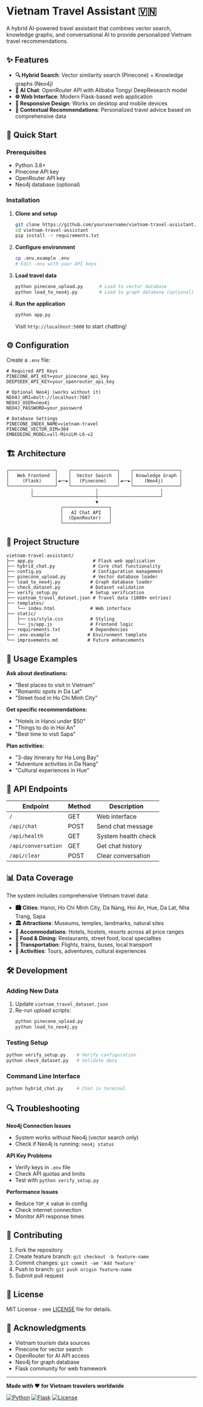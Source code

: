 # Vietnam Travel Assistant 🇻🇳

A hybrid AI-powered travel assistant that combines vector search, knowledge graphs, and conversational AI to provide personalized Vietnam travel recommendations.

## ✨ Features

- **🔍 Hybrid Search**: Vector similarity search (Pinecone) + Knowledge graphs (Neo4j)
- **🤖 AI Chat**: OpenRouter API with Alibaba Tongyi DeepResearch model
- **🌐 Web Interface**: Modern Flask-based web application
- **📱 Responsive Design**: Works on desktop and mobile devices
- **🎯 Contextual Recommendations**: Personalized travel advice based on comprehensive data

## 🚀 Quick Start

### Prerequisites
- Python 3.8+
- Pinecone API key
- OpenRouter API key
- Neo4j database (optional)

### Installation

1. **Clone and setup**
   ```bash
   git clone https://github.com/yourusername/vietnam-travel-assistant.git
   cd vietnam-travel-assistant
   pip install -r requirements.txt
   ```

2. **Configure environment**
   ```bash
   cp .env.example .env
   # Edit .env with your API keys
   ```

3. **Load travel data**
   ```bash
   python pinecone_upload.py      # Load to vector database
   python load_to_neo4j.py        # Load to graph database (optional)
   ```

4. **Run the application**
   ```bash
   python app.py
   ```
   Visit `http://localhost:5000` to start chatting!

## ⚙️ Configuration

Create a `.env` file:

```env
# Required API Keys
PINECONE_API_KEY=your_pinecone_api_key
DEEPSEEK_API_KEY=your_openrouter_api_key

# Optional Neo4j (works without it)
NEO4J_URI=bolt://localhost:7687
NEO4J_USER=neo4j
NEO4J_PASSWORD=your_password

# Database Settings
PINECONE_INDEX_NAME=vietnam-travel
PINECONE_VECTOR_DIM=384
EMBEDDING_MODEL=all-MiniLM-L6-v2
```

## 🏗️ Architecture

```
┌─────────────────┐    ┌─────────────────┐    ┌─────────────────┐
│   Web Frontend  │    │  Vector Search  │    │ Knowledge Graph │
│     (Flask)     │◄──►│   (Pinecone)    │◄──►│    (Neo4j)      │
└─────────────────┘    └─────────────────┘    └─────────────────┘
         │                       │                       │
         └───────────────────────┼───────────────────────┘
                                 ▼
                    ┌─────────────────┐
                    │   AI Chat API   │
                    │  (OpenRouter)   │
                    └─────────────────┘
```

## 📁 Project Structure

```
vietnam-travel-assistant/
├── app.py                      # Flask web application
├── hybrid_chat.py              # Core chat functionality  
├── config.py                   # Configuration management
├── pinecone_upload.py          # Vector database loader
├── load_to_neo4j.py           # Graph database loader
├── check_dataset.py           # Dataset validation
├── verify_setup.py            # Setup verification
├── vietnam_travel_dataset.json # Travel data (1000+ entries)
├── templates/
│   └── index.html             # Web interface
├── static/
│   ├── css/style.css          # Styling
│   └── js/app.js              # Frontend logic
├── requirements.txt           # Dependencies
├── .env.example              # Environment template
└── improvements.md           # Future enhancements
```

## 🎯 Usage Examples

**Ask about destinations:**
- "Best places to visit in Vietnam"
- "Romantic spots in Da Lat"
- "Street food in Ho Chi Minh City"

**Get specific recommendations:**
- "Hotels in Hanoi under $50"
- "Things to do in Hoi An"
- "Best time to visit Sapa"

**Plan activities:**
- "3-day itinerary for Ha Long Bay"
- "Adventure activities in Da Nang"
- "Cultural experiences in Hue"

## 🔧 API Endpoints

| Endpoint | Method | Description |
|----------|--------|-------------|
| `/` | GET | Web interface |
| `/api/chat` | POST | Send chat message |
| `/api/health` | GET | System health check |
| `/api/conversation` | GET | Get chat history |
| `/api/clear` | POST | Clear conversation |

## 📊 Data Coverage

The system includes comprehensive Vietnam travel data:

- **🏙️ Cities**: Hanoi, Ho Chi Minh City, Da Nang, Hoi An, Hue, Da Lat, Nha Trang, Sapa
- **🏛️ Attractions**: Museums, temples, landmarks, natural sites
- **🏨 Accommodations**: Hotels, hostels, resorts across all price ranges  
- **🍜 Food & Dining**: Restaurants, street food, local specialties
- **🚌 Transportation**: Flights, trains, buses, local transport
- **🎯 Activities**: Tours, adventures, cultural experiences

## 🛠️ Development

### Adding New Data
1. Update `vietnam_travel_dataset.json`
2. Re-run upload scripts:
   ```bash
   python pinecone_upload.py
   python load_to_neo4j.py
   ```

### Testing Setup
```bash
python verify_setup.py    # Verify configuration
python check_dataset.py   # Validate data
```

### Command Line Interface
```bash
python hybrid_chat.py     # Chat in terminal
```

## 🔍 Troubleshooting

**Neo4j Connection Issues**
- System works without Neo4j (vector search only)
- Check if Neo4j is running: `neo4j status`

**API Key Problems**
- Verify keys in `.env` file
- Check API quotas and limits
- Test with `python verify_setup.py`

**Performance Issues**
- Reduce `TOP_K` value in config
- Check internet connection
- Monitor API response times

## 🤝 Contributing

1. Fork the repository
2. Create feature branch: `git checkout -b feature-name`
3. Commit changes: `git commit -am 'Add feature'`
4. Push to branch: `git push origin feature-name`
5. Submit pull request

## 📝 License

MIT License - see [LICENSE](LICENSE) file for details.

## 🙏 Acknowledgments

- Vietnam tourism data sources
- Pinecone for vector search
- OpenRouter for AI API access
- Neo4j for graph database
- Flask community for web framework

---

**Made with ❤️ for Vietnam travelers worldwide**

[![Python](https://img.shields.io/badge/Python-3.8+-blue.svg)](https://python.org)
[![Flask](https://img.shields.io/badge/Flask-2.0+-green.svg)](https://flask.palletsprojects.com)
[![License](https://img.shields.io/badge/License-MIT-yellow.svg)](LICENSE)